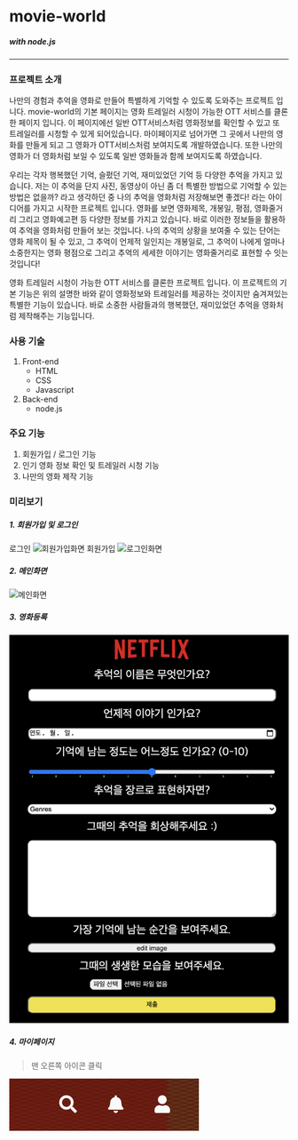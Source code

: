 # movie-world 
##### with node.js
---
### 프로젝트 소개
나만의 경험과 추억을 영화로 만들어 특별하게 기억할 수 있도록 도와주는 프로젝트 입니다. 
movie-world의 기본 페이지는 영화 트레일러 시청이 가능한 OTT 서비스를 클론한 페이지 입니다. 이 페이지에선 일반 OTT서비스처럼 영화정보를 확인할 수 있고 또 트레일러를 시청할 수 있게 되어있습니다. 마이페이지로 넘어가면 그 곳에서 나만의 영화를 만들게 되고 그 영화가 OTT서비스처럼 보여지도록 개발하였습니다. 
또한 나만의 영화가 더 영화처럼 보일 수 있도록 일반 영화들과 함께 보여지도록 하였습니다. 


우리는 각자 행복했던 기억, 슬펐던 기억, 재미있었던 기억 등 다양한 추억을 가지고 있습니다. 저는 이 추억을 단지 사진, 동영상이 아닌 좀 더 특별한 방법으로 기억할 수 있는 방법은 없을까? 라고 생각하던 중 나의 추억을 영화처럼 저장해보면 좋겠다! 라는 아이디어를 가지고 시작한 프로젝트 입니다. 
영화를 보면 영화제목, 개봉일, 평점, 영화줄거리 그리고 영화예고편 등 다양한 정보를 가지고 있습니다. 바로 이러한 정보들을 활용하여 추억을 영화처럼 만들어 보는 것입니다. 
나의 추억의 상황을 보여줄 수 있는 단어는 영화 제목이 될 수 있고, 그 추억이 언제적 일인지는 개봉일로, 그 추억이 나에게 얼마나 소중한지는 영화 평점으로 그리고 추억의 세세한 이야기는 영화줄거리로 표현할 수 잇는 것입니다!

영화 트레일러 시청이 가능한 OTT 서비스를 클론한 프로젝트 입니다. 
이 프로젝트의 기본 기능은 위의 설명한 바와 같이 영화정보와 트레일러를 제공하는 것이지만 숨겨져있는 특별한 기능이 있습니다. 
바로 소중한 사람들과의 행복했던, 재미있었던 추억을 영화처럼 제작해주는 기능입니다.
 
### 사용 기술
1. Front-end
    * HTML
    * CSS
    * Javascript
2. Back-end
    * node.js

### 주요 기능
1. 회원가입 / 로그인 기능
2. 인기 영화 정보 확인 및 트레일러 시청 기능
3. 나만의 영화 제작 기능 

### 미리보기 
##### 1. 회원가입 및 로그인 
로그인
![회원가입화면](/images/회원가입.png)
회원가입
![로그인화면](/images/로그인.png)

##### 2. 메인화면
![메인화면](/images/메인화면.gif)

##### 3. 영화등록
![영화등록](/images/영화등록.png)


##### 4. 마이페이지
> 맨 오른쪽 아이콘 클릭

![영화등록](/images/로고1.png)

